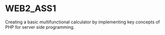 # WEB2_ASS1
Creating a basic multifunctional calculator by implementing key concepts of PHP for server side programming.
